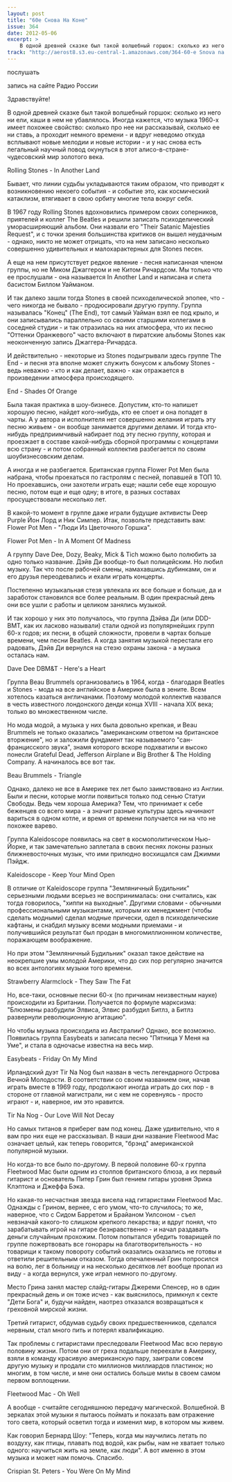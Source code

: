 ```yaml
---
layout: post
title: "60е Снова На Коне"
issue: 364
date: 2012-05-06
excerpt: >
    В одной древней сказке был такой волшебный горшок: сколько из него ни ели, каши в нем не убавлялось. Иногда кажется, что музыка 1960-х имеет похожее свойство: сколько про нее ни рассказывай, сколько ее ни ставь, а проходит немного времени - и вдруг неведомо откуда всплывают новые мелодии и новые истории - и у нас снова есть легальный научный повод окунуться в этот алисо-в-стране-чудесовский мир золотого века.
track: "http://aerost8.s3.eu-central-1.amazonaws.com/364-60-e Snova na Kone.mp3"
---
```


послушать

запись на сайте Радио России

Здравствуйте!

В одной древней сказке был такой волшебный горшок: сколько из него ни ели, каши в нем не убавлялось. Иногда кажется, что музыка 1960-х имеет похожее свойство: сколько про нее ни рассказывай, сколько ее ни ставь, а проходит немного времени - и вдруг неведомо откуда всплывают новые мелодии и новые истории - и у нас снова есть легальный научный повод окунуться в этот алисо-в-стране-чудесовский мир золотого века.

Rolling Stones - In Another Land

Бывает, что линии судьбы укладываются таким образом, что приводят к возникновению некоего события - и событие это, как космический катаклизм, втягивает в свою орбиту многие тела вокруг себя.

В 1967 году Rolling Stones вдохновились примером своих соперников, приятелей и коллег The Beatles и решили записать психоделический уморасширяющий альбом. Они назвали его "Their Satanic Majesties Request", и с точки зрения большинства критиков он вышел неудачным - однако, никто не может отрицать, что на нем записано несколько совершенно удивительных и малохарактерных для Stones песен.

А еще на нем присутствует редкое явление - песня написанная членом группы, но не Миком Джаггером и не Китом Ричардсом. Мы только что ее прослушали - она называется In Another Land и написана и спета басистом Биллом Уайманом.

И так далеко зашли тогда Stones в своей психоделической эпопее, что - чего никогда не бывало - продюсировали другую группу. Группа называлась "Конец" (The End), тот самый Уайман взял ее под крыло, и они записывались параллельно со своими старшими коллегами в соседней студии - и так отразилась на них атмосфера, что их песню "Оттенки Оранжевого" часто включают в пиратские альбомы Stones как неоконченную запись Джаггера-Ричардса.

И действительно - некоторые из Stones подыгрывали здесь группе The End - и песня эта вполне может служить бонусом к альбому Stones - ведь неважно - кто и как делает, важно - как отражается в произведении атмосфера происходящего.

End - Shades Of Orange

Была такая практика в шоу-бизнесе. Допустим, кто-то напишет хорошую песню, найдет кого-нибудь, кто ее споет и она попадет в чарты. А у автора и исполнителя нет совершенно желания играть эту песню живьем - он вообще занимается другими делами. И тогда кто-нибудь предприимчивый набирает под эту песню группу, которая и проезжает в составе какой-нибудь сборной программы с концертами всю страну - и потом собранный коллектив разбегается по своим шоубизнесовским делам.

А иногда и не разбегается. Британская группа Flower Pot Men была набрана, чтобы проехаться по гастролям с песней, попавшей в ТОП 10. Но проехавшись, они захотели играть еще; нашли себе еще хорошую песню, потом еще и еще одну; в итоге, в разных составах просуществовали несколько лет.

В какой-то момент в группе даже играли будущие активисты Deep Purple Йон Лорд и Ник Симпер. Итак, позвольте представить вам: Flower Pot Men - "Люди Из Цветочного Горшка".

Flower Pot Men - In A Moment Of Madness

А группу Dave Dee, Dozy, Beaky, Mick & Tich можно было полюбить за одно только название. Дэйв Ди вообще-то был полицейским. Но любил музыку. Так что после рабочей смены, намахавшись дубинками, он и его друзья переодевались и ехали играть концерты.

Постепенно музыкальная стезя увлекала их все больше и больше, да и заработок становился все более реальным. В один прекрасный день они все ушли с работы и целиком занялись музыкой.

И так хорошо у них это получалось, что группа Дэйва Ди (или DDD-BMT, как их ласково называли) стали одной из популярнейших групп 60-х годов; их песни, в общей сложности, провели в чартах больше времени, чем песни Beatles. А когда занятия музыкой перестали его радовать, Дэйв Ди вернулся на стезю охраны закона - а музыка осталась нам.

Dave Dee DBM&T - Here's a Heart

Группа Beau Brummels организовались в 1964, когда - благодаря Beatles и Stones - мода на все английское в Америке была в зените. Всем хотелось казаться англичанами. Поэтому молодой коллектив назвался в честь известного лондонского денди конца XVIII - начала XIX века; только во множественном числе.

Но мода модой, а музыка у них была довольно крепкая, и Beau Brummels не только оказались "американским ответом на британское вторжение", но и заложили фундамент так называемого "сан-францисского звука", знамя которого вскоре подхватили и высоко понесли Grateful Dead, Jefferson Airplane и Big Brother & The Holding Company. А начиналось все вот так.

Beau Brummels - Triangle

Однако, далеко не все в Америке тех лет было заимствовано из Англии. Были и песни, которые могли появиться только под сенью Статуи Свободы. Ведь чем хороша Америка? Тем, что принимает к себе беженцев со всего мира - а значит разные культуры здесь начинают вариться в одном котле, и время от времени получается ни на что не похожее варево.

Группа Kaleidoscope появилась на свет в космополитическом Нью-Йорке, и так замечательно заплетала в своих песнях локоны разных ближневосточных музык, что ими прилюдно восхищался сам Джимми Пэйдж.

Kaleidoscope - Keep Your Mind Open

В отличие от Kaleidoscope группа "Земляничный Будильник" серьезными людьми всерьез не воспринималась: они считались, как тогда говорилось, "хиппи на выходные". Другими словами - обычными профессиональными музыкантами, которым их менеджмент (чтобы сделать модными) сделал модные прически, одел в психоделические кафтаны, и снабдил музыку всеми модными приемами - и получившийся результат был продан в многомиллионнном количестве, поражающем воображение.

Но при этом "Земляничный Будильник" оказал такое действие на неокрепшие умы молодой Америки, что до сих пор регулярно значится во всех антологиях музыки того времени.

Strawberry Alarmclock - They Saw The Fat

Но, все-таки, основные песни 60-х (по причинам неизвестным науке) происходили из Британии. Получается по формуле марксизма: "Блюзмены разбудили Элвиса, Элвис разбудил Битлз, а Битлз развернули революционную агитацию".

Но чтобы музыка происходила из Австралии? Однако, все возможно. Появилась группа Easybeats и записала песню "Пятница У Меня на Уме", и стала в одночасье известна на весь мир.

Easybeats - Friday On My Mind

Ирландский дуэт Tir Na Nog был назван в честь легендарного Острова Вечной Молодости. В соответствии со своим названием они, начав играть вместе в 1969 году, продолжают иногда играть до сих пор - в стороне от главной магистрали, ни с кем не соревнуясь - просто играют - и, наверное, им это нравится.

Tir Na Nog - Our Love Will Not Decay

Но самых титанов я приберег вам под конец. Даже удивительно, что я вам про них еще не рассказывал. В наши дни название Fleetwood Mac означает целый, как теперь говорится, "брэнд" американской популярной музыки.

Но когда-то все было по-другому. В первой половине 60-х группа Fleetwood Mac были одним из столпов британского блюза, а их первый гитарист и основатель Питер Грин был гением гитары уровня Эрика Клэптона и Джеффа Бэка.

Но какая-то несчастная звезда висела над гитаристами Fleetwood Mac. Однажды с Грином, вернее, с его умом, что-то случилось; то же, наверное, что с Сидом Барретом и Брайаном Уилсоном - съел невзначай какого-то слишком крепкого лекарства; и вдруг понял, что зарабатывать игрой на гитаре безнравственно - и начал раздавать деньги случайным прохожим. Потом попытался убедить товарищей по группе пожертвовать все гонорары на благотворительность - но товарищи к такому повороту событий оказались оказались не готовы и ответили решительным отказом. Тогда опечаленный Грин попросился на волю, лег в больницу и на несколько десятков лет вообще пропал из виду - а когда вернулся, уже играл немного по-другому.

Место Грина занял мастер слайд-гитары Джереми Спенсер, но в один прекрасный день и он тоже исчез - как выяснилось, примкнул к секте "Дети Бога" и, будучи найден, наотрез отказался возвращаться к греховной мирской жизни.

Третий гитарист, обдумав судьбу своих предшественников, сделался нервным, стал много пить и потерял квалификацию.

Так проблемы с гитаристами преследовали Fleetwood Mac всю первую половину жизни. Потом они от греха подальше переехали в Америку, взяли в команду красивую американскую пару, заиграли совсем другую музыку и продали сто миллионов миллиардов пластинок; но многим, в том числе, и мне они остались больше милы в своем самом первом воплощении.

Fleetwood Mac - Oh Well

А вообще - считайте сегодняшнюю передачу магической. Волшебной. В зеркалах этой музыки я пытаюсь поймать и показать вам отражение того света, который осветил тогда и изменил мир, в котором мы живем.

Как говорил Бернард Шоу: "Теперь, когда мы научились летать по воздуху, как птицы, плавать под водой, как рыбы, нам не хватает только одного: научиться жить на земле, как люди". А вот именно в этом музыка и может нам помочь. Спасибо.

Crispian St. Peters - You Were On My Mind
